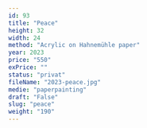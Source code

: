 ```yaml
---
id: 93
title: "Peace"
height: 32
width: 24
method: "Acrylic on Hahnemühle paper"
year: 2023
price: "550"
exPrice: ""
status: "privat"
fileName: "2023-peace.jpg"
medie: "paperpainting"
draft: "False"
slug: "peace"
weight: "190"
---
```

